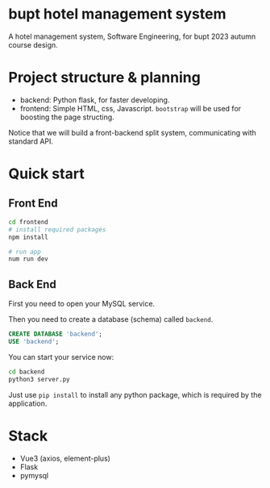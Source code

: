 # bupt hotel management system
A hotel management system, Software Engineering, for bupt 2023 autumn course design.

# Project structure & planning
+ backend: Python flask, for faster developing.
+ frontend: Simple HTML, css, Javascript. `bootstrap` will be used for boosting the page structing.

Notice that we will build a front-backend split system, communicating with standard API.

# Quick start
## Front End

```bash
cd frontend
# install required packages
npm install

# run app
num run dev
```

## Back End
First you need to open your MySQL service.

Then you need to create a database (schema) called `backend`.

```sql
CREATE DATABASE 'backend';
USE 'backend';
```

You can start your service now:

```bash
cd backend
python3 server.py
```

Just use `pip install` to install any python package, which is required by the application.

# Stack
+ Vue3 (axios, element-plus)
+ Flask
+ pymysql


